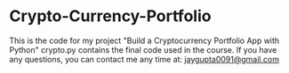 # Crypto-Currency-Portfolio
This is the code for my project "Build a Cryptocurrency Portfolio App with Python"
crypto.py contains the final code used in the course.
If you have any questions, you can contact me any time at:
jaygupta0091@gmail.com

